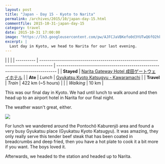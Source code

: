 ```yaml
---
layout: post
title: "Japan - Day 15 - Kyoto to Narita"
permalink: /archives/2015/10/japan-day-15.html
commentfile: 2015-10-31-japan-day-15
category: travel
date: 2015-10-31 17:00:00
image: "https://lh3.googleusercontent.com/pw/AJFCJaVBKefo0d3YUTwQ6fO2hkdYCmKoC5PNMuENMemX5pxJrR-2kbB0solfzSeA1OV2S6jk0oIE94oF3Op_RIej8rcDPsLHpfCUQnARUfHgPyhzJGrDLteY=w1920-h1080"
excerpt: |
  Last day in Kyoto, we head to Narita for our last evening.
---
```


|            |                                                                                      |
| ---------- | ------------------------------------------------------------------------------------ | ------------------------------------------------------------------------------ |
| **Stayed** | [Narita Gateway Hotel 成田ゲートウェイホテル](https://goo.gl/maps/3wD1n8yysF8C7RSa8) |
| **Ate**    | _Lunch_                                                                              | [Gyukatsu Kyoto Katsugyu - Kawaramachi](https://goo.gl/maps/mzgoQHgaiEGCUNQbA) |
| **Travel** | _Train_                                                                              | 422 km (~5 hours)                                                              |
|            | _Walking_                                                                            | 10 km                                                                          |

This was our final day in Kyoto. We had until lunch to walk around and then head up to an airport hotel in Narita for our final night.

The weather wasn't great, either.

<a href="https://lh3.googleusercontent.com/FMLEVpeG-nfCPWoxx0ilZ4s4a75rfWkh9OnpMF6uYvLzf02Ee4eeCshze3EOWMkA3vXfxfU6U9xhun4gPJWXEPSfd_eF0W7Yy0aOtS5iZ2ZkhAx4JWLGNF2KXYLoOP-MTnNiUVoLoME=w1920-h1080" target="_blank">
<img src="https://lh3.googleusercontent.com/FMLEVpeG-nfCPWoxx0ilZ4s4a75rfWkh9OnpMF6uYvLzf02Ee4eeCshze3EOWMkA3vXfxfU6U9xhun4gPJWXEPSfd_eF0W7Yy0aOtS5iZ2ZkhAx4JWLGNF2KXYLoOP-MTnNiUVoLoME=h480" />
</a>

For lunch we wandered around the Pontochô Kaburenjô area and found a very busy Gyukatsu place (Gyukatsu Kyoto Katsugyu). It was amazing, they only really serve this tender beef steak that has been coated in breadcrumbs and deep fried, then you have a hot plate to cook it a bit more if you want. The boys loved it.

Afterwards, we headed to the station and headed up to Narita.

